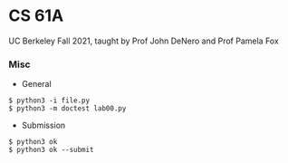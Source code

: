 # CS 61A
UC Berkeley Fall 2021, taught by Prof John DeNero and Prof Pamela Fox

### Misc
- General
```shell
$ python3 -i file.py
$ python3 -m doctest lab00.py
```
- Submission
```shell
$ python3 ok
$ python3 ok --submit
```
